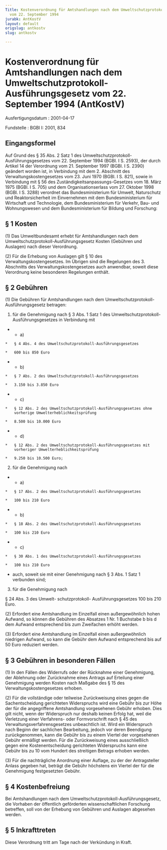 ```yaml
---
Title: Kostenverordnung für Amtshandlungen nach dem Umweltschutzprotokoll-Ausführungsgesetz
  vom 22. September 1994
jurabk: AntKostV
layout: default
origslug: antkostv
slug: antkostv

---
```


# Kostenverordnung für Amtshandlungen nach dem Umweltschutzprotokoll-Ausführungsgesetz vom 22. September 1994 (AntKostV)

Ausfertigungsdatum
:   2001-04-17

Fundstelle
:   BGBl I: 2001, 834



## Eingangsformel

Auf Grund des § 35 Abs. 2 Satz 1 des Umweltschutzprotokoll-
Ausführungsgesetzes vom 22. September 1994 (BGBl. I S. 2593), der
durch Artikel 14 der Verordnung vom 21. September 1997 (BGBl. I S.
2390) geändert worden ist, in Verbindung mit dem 2. Abschnitt des
Verwaltungskostengesetzes vom 23. Juni 1970 (BGBl. I S. 821), sowie in
Verbindung mit § 56 des Zuständigkeitsanpassungs-Gesetzes vom 18. März
1975 (BGBl. I S. 705) und dem Organisationserlass vom 27. Oktober 1998
(BGBl. I S. 3288) verordnet das Bundesministerium für Umwelt,
Naturschutz und Reaktorsicherheit im Einvernehmen mit dem
Bundesministerium für Wirtschaft und Technologie, dem
Bundesministerium für Verkehr, Bau- und Wohnungswesen und dem
Bundesministerium für Bildung und Forschung:


## § 1 Kosten

(1) Das Umweltbundesamt erhebt für Amtshandlungen nach dem
Umweltschutzprotokoll-Ausführungsgesetz Kosten (Gebühren und Auslagen)
nach dieser Verordnung.

(2) Für die Erhebung von Auslagen gilt § 10 des
Verwaltungskostengesetzes. Im Übrigen sind die Regelungen des 3.
Abschnitts des Verwaltungskostengesetzes auch anwendbar, soweit diese
Verordnung keine besonderen Regelungen enthält.


## § 2 Gebühren

(1) Die Gebühren für Amtshandlungen nach dem Umweltschutzprotokoll-
Ausführungsgesetz betragen:

1.  für die Genehmigung nach § 3 Abs. 1 Satz 1 des Umweltschutzprotokoll-
    Ausführungsgesetzes in Verbindung mit




*    *   a)

    *   § 4 Abs. 4 des Umweltschutzprotokoll-Ausführungsgesetzes

    *   600 bis 850 Euro


*    *   b)

    *   § 7 Abs. 2 des Umweltschutzprotokoll-Ausführungsgesetzes

    *   3.150 bis 3.850 Euro


*    *   c)

    *   § 12 Abs. 2 des Umweltschutzprotokoll-Ausführungsgesetzes ohne
        vorherige Umwelterheblichkeitsprüfung

    *   8.500 bis 10.000 Euro


*    *   d)

    *   § 12 Abs. 2 des Umweltschutzprotokoll-Ausführungsgesetzes mit
        vorheriger Umwelterheblichkeitsprüfung

    *   9.250 bis 10.500 Euro;




2.  für die Genehmigung nach




*    *   a)

    *   § 17 Abs. 2 des Umweltschutzprotokoll-Ausführungsgesetzes

    *   100 bis 210 Euro


*    *   b)

    *   § 18 Abs. 2 des Umweltschutzprotokoll-Ausführungsgesetzes

    *   100 bis 210 Euro


*    *   c)

    *   § 30 Abs. 1 des Umweltschutzprotokoll-Ausführungsgesetzes

    *   100 bis 210 Euro




*   auch, soweit sie mit einer Genehmigung nach § 3 Abs. 1 Satz 1
    verbunden sind;


3.  für die Genehmigung nach



§ 24 Abs. 3 des Umwelt-
schutzprotokoll-
Ausführungsgesetzes                     100 bis    210 Euro.

(2) Erfordert eine Amtshandlung im Einzelfall einen außergewöhnlich
hohen Aufwand, so können die Gebühren des Absatzes 1 Nr. 1 Buchstabe b
bis d dem Aufwand entsprechend bis zum Zweifachen erhöht werden.

(3) Erfordert eine Amtshandlung im Einzelfall einen außergewöhnlich
niedrigen Aufwand, so kann die Gebühr dem Aufwand entsprechend bis auf
50 Euro reduziert werden.


## § 3 Gebühren in besonderen Fällen

(1) In den Fällen des Widerrufs oder der Rücknahme einer Genehmigung,
der Ablehnung oder Zurücknahme eines Antrags auf Erteilung einer
Genehmigung werden Kosten nach Maßgabe des § 15 des
Verwaltungskostengesetzes erhoben.

(2) Für die vollständige oder teilweise Zurückweisung eines gegen die
Sachentscheidung gerichteten Widerspruchs wird eine Gebühr bis zur
Höhe der für die angegriffene Amtshandlung vorgesehenen Gebühr
erhoben. Dies gilt nicht, wenn der Widerspruch nur deshalb keinen
Erfolg hat, weil die Verletzung einer Verfahrens- oder Formvorschrift
nach § 45 des Verwaltungsverfahrensgesetzes unbeachtlich ist. Wird ein
Widerspruch nach Beginn der sachlichen Bearbeitung, jedoch vor deren
Beendigung zurückgenommen, kann die Gebühr bis zu einem Viertel der
vorgesehenen Gebühr ermäßigt werden. Für die Zurückweisung eines
ausschließlich gegen eine Kostenentscheidung gerichteten Widerspruchs
kann eine Gebühr bis zu 10 vom Hundert des streitigen Betrags erhoben
werden.

(3) Für die nachträgliche Anordnung einer Auflage, zu der der
Antragsteller Anlass gegeben hat, beträgt die Gebühr höchstens ein
Viertel der für die Genehmigung festgesetzten Gebühr.


## § 4 Kostenbefreiung

Bei Amtshandlungen nach dem Umweltschutzprotokoll-Ausführungsgesetz,
die Vorhaben der öffentlich geförderten wissenschaftlichen Forschung
betreffen, soll von der Erhebung von Gebühren und Auslagen abgesehen
werden.


## § 5 Inkrafttreten

Diese Verordnung tritt am Tage nach der Verkündung in Kraft.


